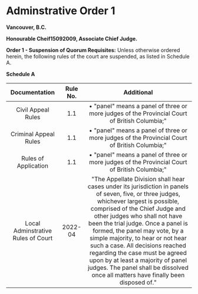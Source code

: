 # Adminstrative Order 1

**Vancouver, B.C.**

**Honourable Cheif15092009, Associate Chief Judge.**

**Order 1 - Suspension of Quorum Requisites:** Unless otherwise ordered herein, the following rules of the court are suspended, as listed in Schedule A.

**Schedule A**

| Documentation | Rule No. | Additional |
| :---: | :---: | :---: |
| Civil Appeal Rules | 1.1 | • "panel" means a panel of three or more judges of the Provincial Court of British Columbia;"|
| Criminal Appeal Rules | 1.1 | • "panel" means a panel of three or more judges of the Provincial Court of British Columbia;"|
| Rules of Application | 1.1 | • "panel" means a panel of three or more judges of the Provincial Court of British Columbia;"|
| Local Adminstrative Rules of Court | 2022-04 | "The Appellate Division shall hear cases under its jurisdiction in panels of seven, five, or three judges, whichever largest is possible, comprised of the Chief Judge and other judges who shall not have been the trial judge. Once a panel is formed, the panel may vote, by a simple majority, to hear or not hear such a case. All decisions reached regarding the case must be agreed upon by at least a majority of panel judges. The panel shall be dissolved once all matters have finally been disposed of." |

